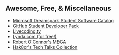 ## Awesome, Free, & Miscellaneous

* [Microsoft Dreamspark Student Software Catalog]
* [GitHub Student Developer Pack]
* [Livecoding.tv]
* [Lynda.com (for free!)]
* [Robert O'Connor's MEGA]
* [Hak8or's Tech Talks Collection]

[Microsoft Dreamspark Student Software Catalog]: <https://www.dreamspark.com/Student/Software-Catalog.aspx>
[GitHub Student Developer Pack]: <https://education.github.com/pack>
[Lynda.com (for free!)]: <http://www.nypl.org/collections/articles-databases/lyndacom>
[Robert O'Connor's MEGA]: <https://mega.nz/#F!EwAmBTCC!Tria60rjBtKFe2jB3i1d6A>
[Livecoding.tv]: <https://www.livecoding.tv/>
[Hak8or's Tech Talks Collection]: <https://www.reddit.com/r/tech_talks/>
